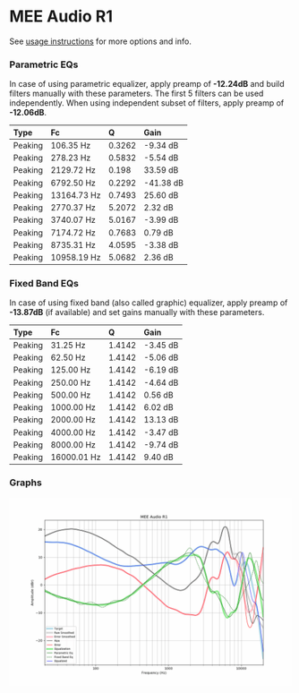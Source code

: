 # MEE Audio R1
See [usage instructions](https://github.com/jaakkopasanen/AutoEq#usage) for more options and info.

### Parametric EQs
In case of using parametric equalizer, apply preamp of **-12.24dB** and build filters manually
with these parameters. The first 5 filters can be used independently.
When using independent subset of filters, apply preamp of **-12.06dB**.

| Type    | Fc          |      Q | Gain      |
|:--------|:------------|:-------|:----------|
| Peaking | 106.35 Hz   | 0.3262 | -9.34 dB  |
| Peaking | 278.23 Hz   | 0.5832 | -5.54 dB  |
| Peaking | 2129.72 Hz  | 0.198  | 33.59 dB  |
| Peaking | 6792.50 Hz  | 0.2292 | -41.38 dB |
| Peaking | 13164.73 Hz | 0.7493 | 25.60 dB  |
| Peaking | 2770.37 Hz  | 5.2072 | 2.32 dB   |
| Peaking | 3740.07 Hz  | 5.0167 | -3.99 dB  |
| Peaking | 7174.72 Hz  | 0.7683 | 0.79 dB   |
| Peaking | 8735.31 Hz  | 4.0595 | -3.38 dB  |
| Peaking | 10958.19 Hz | 5.0682 | 2.36 dB   |

### Fixed Band EQs
In case of using fixed band (also called graphic) equalizer, apply preamp of **-13.87dB**
(if available) and set gains manually with these parameters.

| Type    | Fc          |      Q | Gain     |
|:--------|:------------|:-------|:---------|
| Peaking | 31.25 Hz    | 1.4142 | -3.45 dB |
| Peaking | 62.50 Hz    | 1.4142 | -5.06 dB |
| Peaking | 125.00 Hz   | 1.4142 | -6.19 dB |
| Peaking | 250.00 Hz   | 1.4142 | -4.64 dB |
| Peaking | 500.00 Hz   | 1.4142 | 0.56 dB  |
| Peaking | 1000.00 Hz  | 1.4142 | 6.02 dB  |
| Peaking | 2000.00 Hz  | 1.4142 | 13.13 dB |
| Peaking | 4000.00 Hz  | 1.4142 | -3.47 dB |
| Peaking | 8000.00 Hz  | 1.4142 | -9.74 dB |
| Peaking | 16000.01 Hz | 1.4142 | 9.40 dB  |

### Graphs
![](./MEE%20Audio%20R1.png)